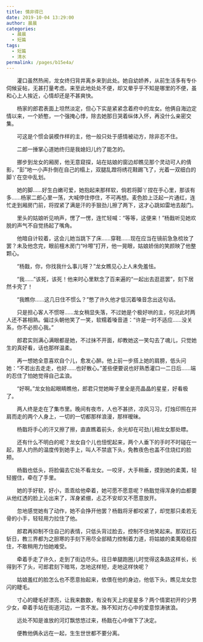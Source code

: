 ```yaml
---
title: 情非得已
date: 2019-10-04 13:29:00
author: 晨晨
categories: 
  - 晨晨
  - 短篇
tags: 
  - 短篇
  - 清水
permalink: /pages/b15e4a/
---
```


　　灌口虽然热闹，龙女终归背井离乡来到此处。她自幼娇养，从前生活多有专仆伺候妥帖，无甚打量考虑。来至此地处处不便，却又晕乎乎不知是哪里的不便，虽和心上人挨近，心情却还是不甚爽快。

　　杨家的郎君表面上坦然淡定，但心下实是紧紧念着府中的龙女。他俩自海边定情以来，一个娇憨，一个强掩心悸，除去她那日哭着纵体入怀，再没什么亲密交集。

<!-- more -->

　　可这是个惯会装模作样的主，他一般只处于感情被动方，除非忍不住。

　　二郎一捶掌心道她终归是我媳妇儿约了能怎的。

　　挪步到龙女的厢房，他无意窥探，站在姑娘的窗边却瞧见那个灵动可人的倩影，“彭”地一小声扑倒在自己的榻上，双腿乱蹬将绣花鞋踢飞了，光着一双细白的脚丫在空中乱划。

　　她的脚……好生白嫩可爱，她抱起来那样软，倘若将脚丫捏在手心里，那该有多……杨家二郎心里一荡，大喊停住停住，不可再想。麦色脸上泛起一片通红，连忙走到厢房门前，将捏紧了满是汗的手狠劲儿擦了两下，这才心跳如雷地去敲门。

　　里头的姑娘听见响声，愣了一愣，连忙轻喊：“等等，这便来！”杨戬听见她欢脱的声气不自觉扬起了嘴角。

　　他暗自计较着，这会儿她当跳下了床……穿鞋……现在应当在镜前急急梳妆了罢？未及他念完，眼前檀木房门“咔嚓”打开，他一晃眼，姑娘娇俏的笑颜映了他整颗心。

　　“杨戬，你，你找我什么事儿呀？”龙女瞧见心上人未免羞怯。

　　“我……”该死，该死！他来时心里默念了百来遍的“一起出去逛逛罢”，刻下居然卡壳了！

　　“我瞧你……这几日住不惯么？”憋了许久他才低沉着嗓音念出这句话。

　　只是担心客人不惯呀……龙女稍显失落，不过她是个极好哄的主，何况此时两人还不甚相熟。偏过头朝他笑了一笑，软糯着嗓音道：“许是一时不适应……没关系，你不必担心我。”

　　郎君实则满心满眼都是她，不过抹不开面，却教她这一笑勾去了魂儿，只觉她生的真好看，话也那样温柔。

　　再一想她全意喜欢自个儿，愈发心醉。他上前一步搭上她的肩膀，低头问她：“不若出去走走，也好……也好散心。”差些便要说也好熟悉灌口一二日后……端的忍住了怕她觉得自己孟浪。

　　“好啊。”龙女抬起眼睛瞧他，郎君只觉她眸子里全是亮晶晶的星星，好看极了。

　　两人终是走在了集市里。晚间有夜市，人也不甚挤，凉风习习，灯烛印照在并肩而走的两个人身上，一切的一切都那样浪漫，那样暧昧。

　　杨戬将手心的汗又擦了擦，直直瞧着前头，余光却在可劲儿相龙女那处瞟。

　　还有什么不明白的呢？龙女自个儿也忸怩起来，两个人垂下的手时不时碰在一起，那人灼热的温度传到她手上，叫人不禁底下头，免教夜色也盖不住烧红的脸颊。

　　杨戬也低头，将脸偏去它处不看龙女。一咬牙，大手稍垂，摸到她的柔荑，轻轻握住，牵在了手里。

　　她的手好软，好小，乖乖给他牵着，她可愿不愿意呢？杨戬觉得浑身的血都要从他红透的脸上沁出来了，浑身紧绷，忐忑不安却又不愿意放开。

　　忽地感觉她有了动作，她不会挣开他罢？杨戬将牙都咬紧了，却觉那只柔若无骨的小手，轻轻用力拉住了他。

　　郎君再抑制不住自己的表情，只低头背过脸去，控制不住地笑起来。那双扛石斩日，教三界都为之胆寒的手刻下用尽全部精力控制着力道，将姑娘的柔荑稳稳捏住，不敢稍用力怕她难受。

　　牵着手走了许久，走到了街边尽头。往日单腿跑圈儿时觉得这条路这样长，长得到不了头，可郎君刻下暗骂，怎地这样短，走地这样快呢？

　　姑娘羞红的脸怎么也不愿意抬起来，依偎在他的身边，他低下头，瞧见龙女忽闪的睫毛。

　　寸心的睫毛好漂亮，让我来数数，有没有天上的星星多？两个情窦初开的少男少女，牵着手站在街道河边，一言不发。殊不知对方心中的爱意惊涛骇浪。

　　远处不知是谁放的河灯飘悠悠过来，杨戬在心中做下了决定。

　　便教他俩永远在一起，生生世世都不要分离。
